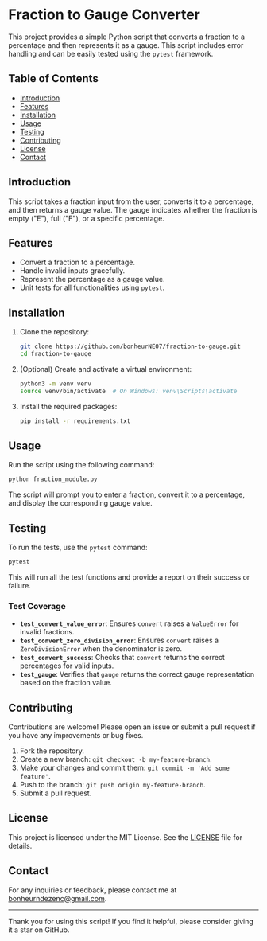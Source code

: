 # Fraction to Gauge Converter

This project provides a simple Python script that converts a fraction to a percentage and then represents it as a gauge. This script includes error handling and can be easily tested using the `pytest` framework.

## Table of Contents

- [Introduction](#introduction)
- [Features](#features)
- [Installation](#installation)
- [Usage](#usage)
- [Testing](#testing)
- [Contributing](#contributing)
- [License](#license)
- [Contact](#contact)

## Introduction

This script takes a fraction input from the user, converts it to a percentage, and then returns a gauge value. The gauge indicates whether the fraction is empty ("E"), full ("F"), or a specific percentage.

## Features

- Convert a fraction to a percentage.
- Handle invalid inputs gracefully.
- Represent the percentage as a gauge value.
- Unit tests for all functionalities using `pytest`.

## Installation

1. Clone the repository:

   ```bash
   git clone https://github.com/bonheurNE07/fraction-to-gauge.git
   cd fraction-to-gauge
   ```

2. (Optional) Create and activate a virtual environment:

   ```bash
   python3 -m venv venv
   source venv/bin/activate  # On Windows: venv\Scripts\activate
   ```

3. Install the required packages:

   ```bash
   pip install -r requirements.txt
   ```

## Usage

Run the script using the following command:

```bash
python fraction_module.py
```

The script will prompt you to enter a fraction, convert it to a percentage, and display the corresponding gauge value.

## Testing

To run the tests, use the `pytest` command:

```bash
pytest
```

This will run all the test functions and provide a report on their success or failure.

### Test Coverage

- **`test_convert_value_error`**: Ensures `convert` raises a `ValueError` for invalid fractions.
- **`test_convert_zero_division_error`**: Ensures `convert` raises a `ZeroDivisionError` when the denominator is zero.
- **`test_convert_success`**: Checks that `convert` returns the correct percentages for valid inputs.
- **`test_gauge`**: Verifies that `gauge` returns the correct gauge representation based on the fraction value.

## Contributing

Contributions are welcome! Please open an issue or submit a pull request if you have any improvements or bug fixes.

1. Fork the repository.
2. Create a new branch: `git checkout -b my-feature-branch`.
3. Make your changes and commit them: `git commit -m 'Add some feature'`.
4. Push to the branch: `git push origin my-feature-branch`.
5. Submit a pull request.

## License

This project is licensed under the MIT License. See the [LICENSE](LICENSE) file for details.

## Contact

For any inquiries or feedback, please contact me at [bonheurndezenc@gmail.com](mailto:bonheurndezenc@gmail.com).

---

Thank you for using this script! If you find it helpful, please consider giving it a star on GitHub.
```
